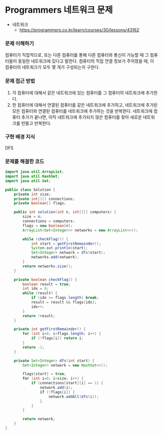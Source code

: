 # Programmers 네트워크 문제

- 네트워크
    - https://programmers.co.kr/learn/courses/30/lessons/43162

### 문제 이해하기
컴퓨터가 직접적으로, 또는 다른 컴퓨터를 통해 다른 컴퓨터와 통신이 가능할 때 그 컴퓨터들이 동일한 네트워크에 있다고 말한다.
컴퓨터의 직접 연결 정보가 주어졌을 때, 이 컴퓨터의 네트워크가 모두 몇 개가 구성되는지 구한다.

### 문제 접근 방법
1. 각 컴퓨터에 대해서 같은 네트워크에 있는 컴퓨터를 그 컴퓨터의 네트워크에 추가한다.
2. 한 컴퓨터에 대해서 연결된 컴퓨터를 같은 네트워크에 추가하고, 네트워크에 추가된 모든 컴퓨터와 연결된 컴퓨터를 네트워크에 추가하는 것을 반복한다. 네트워크에 컴퓨터 추가가 끝나면, 아직 네트워크에 추가되지 않은 컴퓨터를 찾아 새로운 네트워크를 만들고 반복한다.

### 구현 배경 지식
DFS

### 문제를 해결한 코드
~~~java
import java.util.ArrayList;
import java.util.HashSet;
import java.util.Set;

public class Solution {
    private int size;
    private int[][] connections;
    private boolean[] flags;

    public int solution(int n, int[][] computers) {
        size = n;
        connections = computers;
        flags = new boolean[n];
        ArrayList<Set<Integer>> networks = new ArrayList<>();

        while (checkFlag()) {
            int start = getFirstRemainder();
            System.out.println(start);
            Set<Integer> network = dfs(start);
            networks.add(network);
        }
        return networks.size();
    }

    private boolean checkFlag() {
        boolean result = true;
        int idx = 0;
        while (result) {
            if (idx >= flags.length) break;
            result = result && flags[idx];
            idx++;
        }
        return !result;
    }

    private int getFirstRemainder() {
        for (int i=0; i<flags.length; i++) {
            if (!flags[i]) return i;
        }
        return -1;
    }

    private Set<Integer> dfs(int start) {
        Set<Integer> network = new HashSet<>();

        flags[start] = true;
        for (int i=0; i<size; i++) {
            if (connections[start][i] == 1) {
                network.add(i);
                if (!flags[i]) {
                    network.addAll(dfs(i));
                }
            }
        }

        return network;
    }
}
~~~

